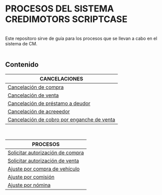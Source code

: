 # PROCESOS DEL SISTEMA CREDIMOTORS SCRIPTCASE
<br>Este repositoro sirve de guía para los procesos que se llevan a cabo en el sistema de CM.
<br><br>

## Contenido

|CANCELACIONES|
|-----------|
|[Cancelación de compra](cancelacionCompra.md)| 
|[Cancelación de venta](cancelacionVenta.md)| 
|[Cancelación de préstamo a deudor](cancelacionPrestamoDeudor.md)|
|[Cancelación de acreeedor](cancelacionAcreedor.md)|
|[Cancelación de cobro por enganche de venta](cancelacionCobroEnganche.md)|

&nbsp;

|PROCESOS|
|-----------|
|[Solicitar autorización de compra](autorizacionCompra.md)| 
|[Solicitar autorización de venta](autorizacionVenta.md)| 
|[Ajuste por compra de vehículo](ajusteCompraVehiculo.md)|
|[Ajuste por comisión](ajusteComision.md)|
|[Ajuste por nómina](ajusteNomina.md)|

&nbsp;
